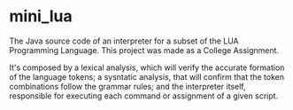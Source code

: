 # mini_lua
The Java source code of an interpreter for a subset of the LUA Programming Language. 
This project was made as a College Assignment.

It's composed by a lexical analysis, which will verify the accurate formation of the language tokens; a sysntatic analysis, that will confirm that the token combinations follow the grammar rules; and the interpreter itself, responsible for executing each command or assignment of a given script. 

